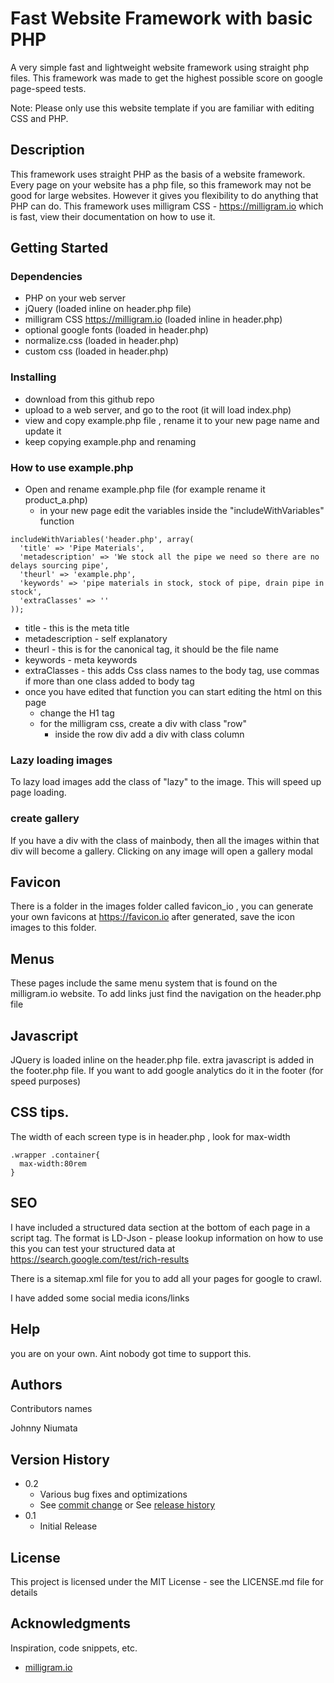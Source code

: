 # Fast Website Framework with basic PHP

A very simple fast and lightweight website framework using straight php files. This framework was made to get the highest possible score on google page-speed tests.

Note: Please only use this website template if you are familiar with editing CSS and PHP.

## Description

This framework uses straight PHP as the basis of a website framework.
Every page on your website has a php file, so this framework may not be good for large websites. However it gives you flexibility to do anything that PHP can do.
This framework uses milligram CSS - https://milligram.io which is fast, view their documentation on how to use it.

## Getting Started

### Dependencies

* PHP on your web server
* jQuery (loaded inline on header.php file)
* milligram CSS https://milligram.io (loaded inline in header.php)
* optional google fonts (loaded in header.php)
* normalize.css (loaded in header.php)
* custom css (loaded in header.php)


### Installing

* download from this github repo
* upload to a web server, and go to the root (it will load index.php)
* view and copy example.php file , rename it to your new page name and update it
* keep copying example.php and renaming

### How to use example.php

* Open and rename example.php file (for example rename it product_a.php)
  * in your new page edit the variables inside  the "includeWithVariables" function
  
```
includeWithVariables('header.php', array(
  'title' => 'Pipe Materials',
  'metadescription' => 'We stock all the pipe we need so there are no delays sourcing pipe',
  'theurl' => 'example.php',
  'keywords' => 'pipe materials in stock, stock of pipe, drain pipe in stock',
  'extraClasses' => ''
));
```
  * title - this is the meta title
  * metadescription - self explanatory
  * theurl - this is for the canonical tag, it should be the file name 
  * keywords - meta keywords
  * extraClasses - this adds Css class names to the body tag, use commas if more than one class added to body tag
* once you have edited that function you can start editing the html on this page
  * change the H1 tag
  * for the milligram css, create a div with class "row"
    * inside the row div add a div with class column
  

### Lazy loading images
To lazy load images add the class of "lazy" to the image. This will speed up page loading.

### create gallery
If you have a div with the class of mainbody, then all the images within that div will become a gallery. Clicking on any image will open a gallery modal

## Favicon
There is a folder in the images folder called favicon_io , you can generate your own favicons at https://favicon.io
after generated, save the icon images to this folder.

## Menus
These pages include the same menu system that is found on the milligram.io website.
To add links just find the navigation on the header.php file

## Javascript
JQuery is loaded inline on the header.php file.
extra javascript is added in the footer.php file.
If you want to add google analytics do it in the footer (for speed purposes)

## CSS tips.
The width of each screen type is in header.php , look for max-width
```
.wrapper .container{
  max-width:80rem
}
```
## SEO
I have included a structured data section at the bottom of each page in a script tag.
The format is LD-Json - please lookup information on how to use this
you can test your structured data at https://search.google.com/test/rich-results

There is a sitemap.xml file for you to add all your pages for google to crawl.

I have added some social media icons/links

## Help

you are on your own. Aint nobody got time to support this.

## Authors

Contributors names 

Johnny Niumata 


## Version History

* 0.2
    * Various bug fixes and optimizations
    * See [commit change]() or See [release history]()
* 0.1
    * Initial Release

## License

This project is licensed under the MIT License - see the LICENSE.md file for details

## Acknowledgments

Inspiration, code snippets, etc.
* [milligram.io](https://milligram.io)
